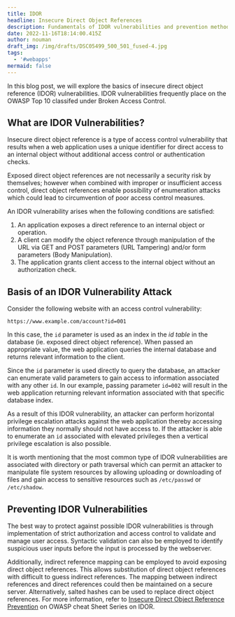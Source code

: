 ```yaml
---
title: IDOR
headline: Insecure Direct Object References
description: Fundamentals of IDOR vulnerabilities and prevention methods.
date: 2022-11-16T18:14:00.415Z
author: nouman
draft_img: /img/drafts/DSC05499_500_501_fused-4.jpg
tags:
  - '#webapps'
mermaid: false
---
```

In this blog post, we will explore the basics of insecure direct object reference (IDOR) vulnerabilities. IDOR vulnerabilities frequently place on the OWASP Top 10 classifed under Broken Access Control. 

## What are IDOR Vulnerabilities?

Insecure direct object reference is a type of access control vulnerability that results when a web application uses a unique identifier for direct access to an internal object without additional access control or authentication checks.

Exposed direct object references are not necessarily a security risk by themselves; however when combined with improper or insufficient access control, direct object references enable possibility of enumeration attacks which could lead to circumvention of poor access control measures. 

An IDOR vulnerability arises when the following conditions are satisfied:

1. An application exposes a direct reference to an internal object or operation.
2. A client can modify the object reference through manipulation of the URL via GET and POST parameters (URL Tampering) and/or form parameters (Body Manipulation).
3. The application grants client access to the internal object without an authorization check.

## Basis of an IDOR Vulnerability Attack

Consider the following website with an access control vulnerability:

```
https://www.example.com/account?id=001
```

In this case, the `id` parameter is used as an index in the _id table_ in the database (ie. exposed direct object reference). When passed an appropriate value, the web application queries the internal database and returns relevant information to the client.

Since the `id` parameter is used directly to query the database, an attacker can enumerate valid parameters to gain access to information associated with any other `id`. In our example, passing parameter `id=002` will result in the web application returning relevant information associated with that specific database index. 

As a result of this IDOR vulnerability, an attacker can perform horizontal privilege escalation attacks against the web application thereby accessing information they normally should not have access to. If the attacker is able to enumerate an `id`  associated with elevated privileges then a vertical privilege escalation is also possible.

It is worth mentioning that the most common type of IDOR vulnerabilities are associated with directory or path traversal which can permit an attacker to manipulate file system resources by allowing uploading or downloading of files and gain access to sensitive resources such as `/etc/passwd` or `/etc/shadow`.

## Preventing IDOR Vulnerabilities

The best way to protect against possible IDOR vulnerabilities is through implementation of strict authorization and access control to validate and manage user access. Syntactic validation can also be employed to identify suspicious user inputs before the input is processed by the webserver.

Additionally, indirect reference mapping can be employed to avoid exposing direct object references. This allows substitution of direct object references with difficult to guess indirect references. The mapping between indirect references and direct references could then be maintained on a secure server. Alternatively, salted hashes can be used to replace direct object references. For more information, refer to [Insecure Direct Object Reference Prevention](https://cheatsheetseries.owasp.org/cheatsheets/Insecure_Direct_Object_Reference_Prevention_Cheat_Sheet.html) on OWASP cheat Sheet Series on IDOR.
